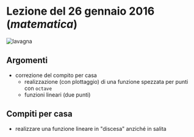 # Lezione del 26 gennaio 2016 (*matematica*)

![lavagna](./P_Mat_20160126.jpg)

## Argomenti

* correzione del compito per casa
  * realizzazione (con plottaggio) di una funzione spezzata per punti con
    `octave`
  * funzioni lineari (due punti)

## Compiti per casa

* realizzare una funzione lineare in "discesa" anziché in salita

